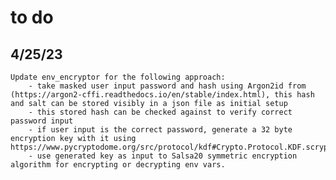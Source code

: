 # to do

## 4/25/23
    Update env_encryptor for the following approach:
        - take masked user input password and hash using Argon2id from (https://argon2-cffi.readthedocs.io/en/stable/index.html), this hash and salt can be stored visibly in a json file as initial setup
        - this stored hash can be checked against to verify correct password input
        - if user input is the correct password, generate a 32 byte encryption key with it using https://www.pycryptodome.org/src/protocol/kdf#Crypto.Protocol.KDF.scrypt
        - use generated key as input to Salsa20 symmetric encryption algorithm for encrypting or decrypting env vars.